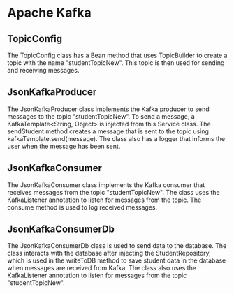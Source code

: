 # Apache Kafka
## TopicConfig
The TopicConfig class has a Bean method that uses TopicBuilder to create a topic with the name "studentTopicNew". This topic is then used for sending and receiving messages.
## JsonKafkaProducer
The JsonKafkaProducer class implements the Kafka producer to send messages to the topic "studentTopicNew". To send a message, a KafkaTemplate<String, Object> is injected from this Service class. The sendStudent method creates a message that is sent to the topic using kafkaTemplate.send(message). The class also has a logger that informs the user when the message has been sent.
## JsonKafkaConsumer
The JsonKafkaConsumer class implements the Kafka consumer that receives messages from the topic "studentTopicNew". The class uses the KafkaListener annotation to listen for messages from the topic. The consume method is used to log received messages.
## JsonKafkaConsumerDb
The JsonKafkaConsumerDb class is used to send data to the database. The class interacts with the database after injecting the StudentRepository, which is used in the writeToDB method to save student data in the database when messages are received from Kafka. The class also uses the KafkaListener annotation to listen for messages from the topic "studentTopicNew".
